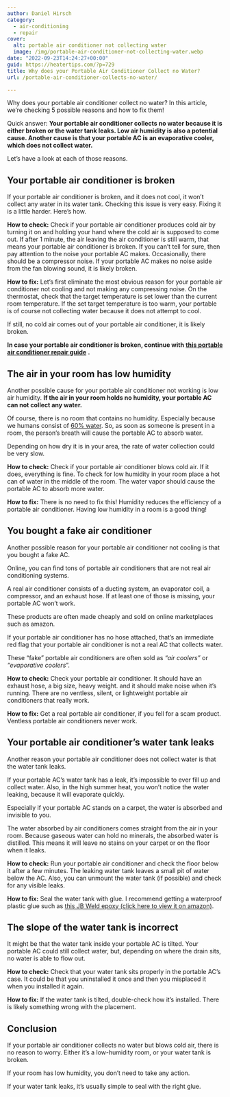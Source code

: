 ```yaml
---
author: Daniel Hirsch
category:
  - air-conditioning
  - repair
cover:
  alt: portable air conditioner not collecting water
  image: /img/portable-air-conditioner-not-collecting-water.webp
date: "2022-09-23T14:24:27+00:00"
guid: https://heatertips.com/?p=729
title: Why does your Portable Air Conditioner Collect no Water?
url: /portable-air-conditioner-collects-no-water/

---
```

Why does your portable air conditioner collect no water? In this article, we’re checking 5 possible reasons and how to fix them!

Quick answer: **Your portable air conditioner collects no water because it is either broken or the water tank leaks. Low air humidity is also a potential cause. Another cause is that your portable AC is an evaporative cooler, which does not collect water.**

Let’s have a look at each of those reasons.

## Your portable air conditioner is broken

If your portable air conditioner is broken, and it does not cool, it won’t collect any water in its water tank. Checking this issue is very easy. Fixing it is a little harder. Here’s how.

**How to check:** Check if your portable air conditioner produces cold air by turning it on and holding your hand where the cold air is supposed to come out. If after 1 minute, the air leaving the air conditioner is still warm, that means your portable air conditioner is broken. If you can’t tell for sure, then pay attention to the noise your portable AC makes. Occasionally, there should be a compressor noise. If your portable AC makes no noise aside from the fan blowing sound, it is likely broken.

**How to fix:** Let’s first eliminate the most obvious reason for your portable air conditioner not cooling and not making any compressing noise. On the thermostat, check that the target temperature is set lower than the current room temperature. If the set target temperature is too warm, your portable is of course not collecting water because it does not attempt to cool.

If still, no cold air comes out of your portable air conditioner, it is likely broken.

**In case your portable air conditioner is broken, continue with** [**this portable air conditioner repair guide**](/how-to-fix-portable-air-conditioner-not-cooling/) **.**

## The air in your room has low humidity

Another possible cause for your portable air conditioner not working is low air humidity. **If the air in your room holds no humidity, your portable AC can not collect any water.**

Of course, there is no room that contains no humidity. Especially because we humans consist of [60% water](https://www.usgs.gov/special-topics/water-science-school/science/water-you-water-and-human-body). So, as soon as someone is present in a room, the person’s breath will cause the portable AC to absorb water.

Depending on how dry it is in your area, the rate of water collection could be very slow.

**How to check:** Check if your portable air conditioner blows cold air. If it does, everything is fine. To check for low humidity in your room place a hot can of water in the middle of the room. The water vapor should cause the portable AC to absorb more water.

**How to fix:** There is no need to fix this! Humidity reduces the efficiency of a portable air conditioner. Having low humidity in a room is a good thing!

## You bought a fake air conditioner

Another possible reason for your portable air conditioner not cooling is that you bought a fake AC.

Online, you can find tons of portable air conditioners that are not real air conditioning systems.

A real air conditioner consists of a ducting system, an evaporator coil, a compressor, and an exhaust hose. If at least one of those is missing, your portable AC won’t work.

These products are often made cheaply and sold on online marketplaces such as amazon.

If your portable air conditioner has no hose attached, that’s an immediate red flag that your portable air conditioner is not a real AC that collects water.

These “fake” portable air conditioners are often sold as _“air coolers”_ or _“evaporative coolers_”.

**How to check:** Check your portable air conditioner. It should have an exhaust hose, a big size, heavy weight. and it should make noise when it’s running. There are no ventless, silent, or lightweight portable air conditioners that really work.

**How to fix:** Get a real portable air conditioner, if you fell for a scam product. Ventless portable air conditioners never work.

## Your portable air conditioner’s water tank leaks

Another reason your portable air conditioner does not collect water is that the water tank leaks.

If your portable AC’s water tank has a leak, it’s impossible to ever fill up and collect water. Also, in the high summer heat, you won’t notice the water leaking, because it will evaporate quickly.

Especially if your portable AC stands on a carpet, the water is absorbed and invisible to you.

The water absorbed by air conditioners comes straight from the air in your room. Because gaseous water can hold no minerals, the absorbed water is distilled. This means it will leave no stains on your carpet or on the floor when it leaks.

**How to check:** Run your portable air conditioner and check the floor below it after a few minutes. The leaking water tank leaves a small pit of water below the AC. Also, you can unmount the water tank (if possible) and check for any visible leaks.

**How to fix:** Seal the water tank with glue. I recommend getting a waterproof plastic glue such as [this JB Weld epoxy (click here to view it on amazon)](https://amzn.to/3BEyhge).

## The slope of the water tank is incorrect

It might be that the water tank inside your portable AC is tilted. Your portable AC could still collect water, but, depending on where the drain sits, no water is able to flow out.

**How to check:** Check that your water tank sits properly in the portable AC’s case. It could be that you uninstalled it once and then you misplaced it when you installed it again.

**How to fix:** If the water tank is tilted, double-check how it’s installed. There is likely something wrong with the placement.

## Conclusion

If your portable air conditioner collects no water but blows cold air, there is no reason to worry. Either it’s a low-humidity room, or your water tank is broken.

If your room has low humidity, you don’t need to take any action.

If your water tank leaks, it’s usually simple to seal with the right glue.
